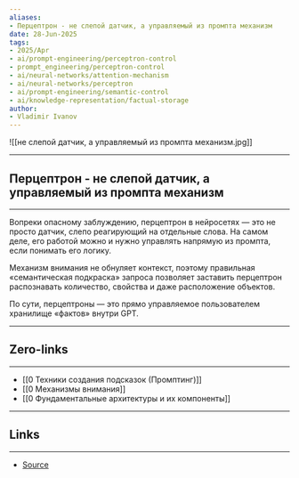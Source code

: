 ```yaml
---
aliases: 
- Перцептрон - не слепой датчик, а управляемый из промпта механизм 
date: 28-Jun-2025
tags:
- 2025/Apr
- ai/prompt-engineering/perceptron-control
- prompt_engineering/perceptron-control
- ai/neural-networks/attention-mechanism
- ai/neural-networks/perceptron
- ai/prompt-engineering/semantic-control
- ai/knowledge-representation/factual-storage
author:
- Vladimir Ivanov
---
```

![[не слепой датчик, а управляемый из промпта механизм.jpg]]

-----
##  Перцептрон - не слепой датчик, а управляемый из промпта механизм 
-----
Вопреки опасному заблуждению, перцептрон в нейросетях — это не просто датчик, слепо реагирующий на отдельные слова. На самом деле, его работой можно и нужно управлять напрямую из промпта, если понимать его логику.

Механизм внимания не обнуляет контекст, поэтому правильная «семантическая подкраска» запроса позволяет заставить перцептрон распознавать количество, свойства и даже расположение объектов. 

По сути, перцептроны — это прямо управляемое пользователем хранилище «фактов» внутри GPT.

---
## Zero-links
---
- [[0 Техники создания подсказок (Промптинг)]]
- [[0 Механизмы внимания]]
- [[0 Фундаментальные архитектуры и их компоненты]]

---
## Links
---
- [Source](https://t.me/turboproject/1599)